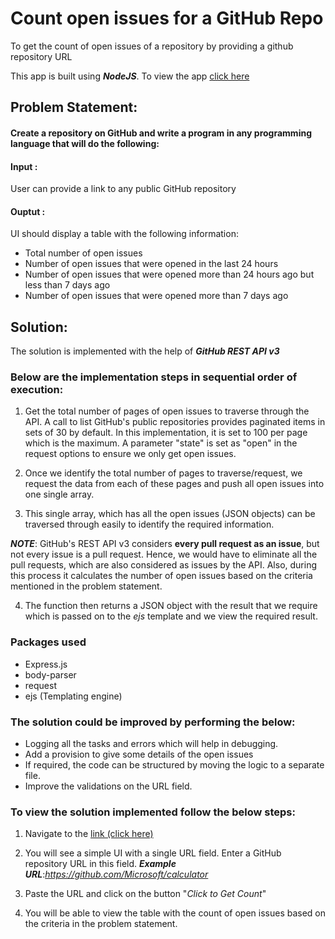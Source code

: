 # Count open issues for a GitHub Repo

To get the count of open issues of a repository by providing a github repository URL

This app is built using __*NodeJS*__. To view the app [click here](http://github-open-issue-count.herokuapp.com/)


## Problem Statement:

#### Create a repository on GitHub and write a program in any programming language that will do the following:

#### Input :
 User can provide a link to any public GitHub repository

#### Ouptut :
 UI should display a table with the following information:

* Total number of open issues
* Number of open issues that were opened in the last 24 hours
* Number of open issues that were opened more than 24 hours ago but less than 7 days ago
* Number of open issues that were opened more than 7 days ago



## Solution:
 The solution is implemented with the help of __*GitHub REST API v3*__

### Below are the implementation steps in sequential order of execution:
 1. Get the total number of pages of open issues to traverse through the API. A call to list GitHub's public repositories provides paginated items in sets of 30 by default. In this implementation, it is set to 100 per page which is the maximum.
 A parameter "state" is set as "open" in the request options to ensure we only get open issues.

 2. Once we identify the total number of pages to traverse/request, we request the data from each of these pages and push all open issues into one single array.

 3. This single array, which has all the open issues (JSON objects) can be traversed through easily to identify the required information.
 
 __*NOTE*__: GitHub's REST API v3 considers **every pull request as an issue**, but not every issue is a pull request. 
 Hence, we would have to eliminate all the pull requests, which are also considered as issues by the API. Also, during this process it calculates the number of open issues based on the criteria mentioned in the problem statement.

 4. The function then returns a JSON object with the result that we require which is passed on to the *ejs* template and we view the required result.



### Packages used
* Express.js
* body-parser
* request
* ejs (Templating engine)



### The solution could be improved by performing the below:
* Logging all the tasks and errors which will help in debugging.
* Add a provision to give some details of the open issues
* If required, the code can be structured by moving the logic to a separate file. 
* Improve the validations on the URL field.




### To view the solution implemented follow the below steps:
1. Navigate to the [link (click here)](http://github-open-issue-count.herokuapp.com/)

2. You will see a simple UI with a single URL field. Enter a GitHub repository URL in this field.
__*Example URL*__:*https://github.com/Microsoft/calculator*

3. Paste the URL and click on the button "*Click to Get Count*"

4. You will be able to view the table with the count of open issues based on the criteria in the problem statement.